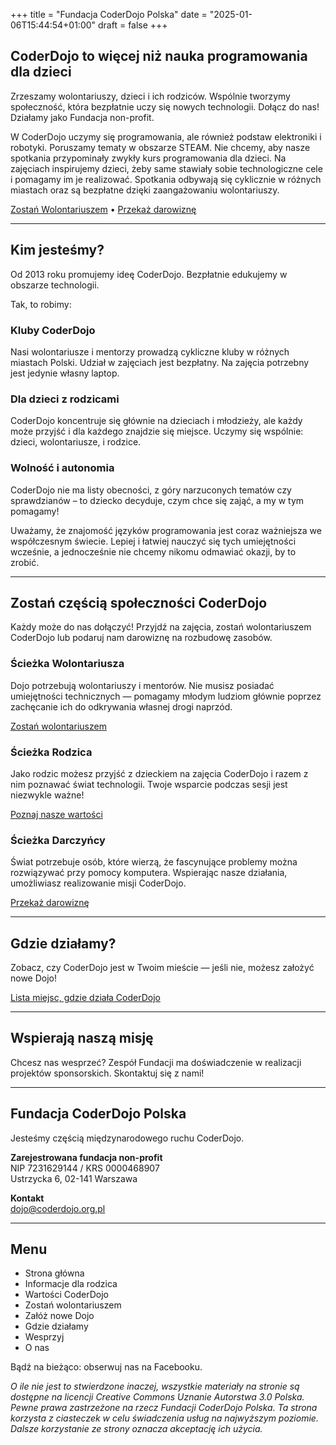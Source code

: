 +++
title = "Fundacja CoderDojo Polska"
date = "2025-01-06T15:44:54+01:00"
draft = false
+++

## CoderDojo to więcej niż nauka programowania dla dzieci

Zrzeszamy wolontariuszy, dzieci i ich rodziców. Wspólnie tworzymy społeczność, która bezpłatnie uczy się nowych technologii. Dołącz do nas! Działamy jako Fundacja non-profit.

W CoderDojo uczymy się programowania, ale również podstaw elektroniki i robotyki. Poruszamy tematy w obszarze STEAM. Nie chcemy, aby nasze spotkania przypominały zwykły kurs programowania dla dzieci. Na zajęciach inspirujemy dzieci, żeby same stawiały sobie technologiczne cele i pomagamy im je realizować. Spotkania odbywają się cyklicznie w różnych miastach oraz są bezpłatne dzięki zaangażowaniu wolontariuszy.

[Zostań Wolontariuszem](#zostan-wolontariuszem) • [Przekaż darowiznę](#przekaz-darowizne)

---

## Kim jesteśmy?

Od 2013 roku promujemy ideę CoderDojo. Bezpłatnie edukujemy w obszarze technologii.

Tak, to robimy:

### Kluby CoderDojo

Nasi wolontariusze i mentorzy prowadzą cykliczne kluby w różnych miastach Polski. Udział w zajęciach jest bezpłatny. Na zajęcia potrzebny jest jedynie własny laptop.

### Dla dzieci z rodzicami

CoderDojo koncentruje się głównie na dzieciach i młodzieży, ale każdy może przyjść i dla każdego znajdzie się miejsce. Uczymy się wspólnie: dzieci, wolontariusze, i rodzice.

### Wolność i autonomia

CoderDojo nie ma listy obecności, z góry narzuconych tematów czy sprawdzianów – to dziecko decyduje, czym chce się zająć, a my w tym pomagamy!

Uważamy, że znajomość języków programowania jest coraz ważniejsza we współczesnym świecie. Lepiej i łatwiej nauczyć się tych umiejętności wcześnie, a jednocześnie nie chcemy nikomu odmawiać okazji, by to zrobić.

---

## Zostań częścią społeczności CoderDojo

Każdy może do nas dołączyć! Przyjdź na zajęcia, zostań wolontariuszem CoderDojo lub podaruj nam darowiznę na rozbudowę zasobów.

### Ścieżka Wolontariusza

Dojo potrzebują wolontariuszy i mentorów. Nie musisz posiadać umiejętności technicznych — pomagamy młodym ludziom głównie poprzez zachęcanie ich do odkrywania własnej drogi naprzód.

[Zostań wolontariuszem](#)

### Ścieżka Rodzica

Jako rodzic możesz przyjść z dzieckiem na zajęcia CoderDojo i razem z nim poznawać świat technologii. Twoje wsparcie podczas sesji jest niezwykle ważne!

[Poznaj nasze wartości](#)

### Ścieżka Darczyńcy

Świat potrzebuje osób, które wierzą, że fascynujące problemy można rozwiązywać przy pomocy komputera. Wspierając nasze działania, umożliwiasz realizowanie misji CoderDojo.

[Przekaż darowiznę](#)

---

## Gdzie działamy?

Zobacz, czy CoderDojo jest w Twoim mieście — jeśli nie, możesz założyć nowe Dojo!

[Lista miejsc, gdzie działa CoderDojo](#)

---

## Wspierają naszą misję

Chcesz nas wesprzeć? Zespół Fundacji ma doświadczenie w realizacji projektów sponsorskich. Skontaktuj się z nami!

---

## Fundacja CoderDojo Polska

Jesteśmy częścią międzynarodowego ruchu CoderDojo.

**Zarejestrowana fundacja non-profit**  
NIP 7231629144 / KRS 0000468907  
Ustrzycka 6, 02-141 Warszawa  

**Kontakt**  
[dojo@coderdojo.org.pl](mailto:dojo@coderdojo.org.pl)

---

## Menu

- Strona główna  
- Informacje dla rodzica  
- Wartości CoderDojo  
- Zostań wolontariuszem  
- Załóż nowe Dojo  
- Gdzie działamy  
- Wesprzyj  
- O nas  

Bądź na bieżąco: obserwuj nas na Facebooku.  

*O ile nie jest to stwierdzone inaczej, wszystkie materiały na stronie są dostępne na licencji Creative Commons Uznanie Autorstwa 3.0 Polska. Pewne prawa zastrzeżone na rzecz Fundacji CoderDojo Polska. Ta strona korzysta z ciasteczek w celu świadczenia usług na najwyższym poziomie. Dalsze korzystanie ze strony oznacza akceptację ich użycia.*

